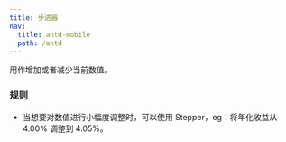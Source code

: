 ```yaml
---
title: 步进器
nav:
  title: antd-mobile
  path: /antd
---
```


用作增加或者减少当前数值。

### 规则
- 当想要对数值进行小幅度调整时，可以使用 Stepper，eg：将年化收益从 4.00% 调整到 4.05%。

<code src="./demos/basic.tsx" />

<API/>
